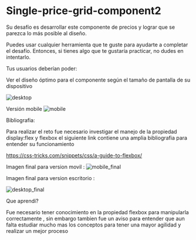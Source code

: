 # Single-price-grid-component2

Su desafío es desarrollar este componente de precios y lograr que se parezca lo más posible al diseño.

Puedes usar cualquier herramienta que te guste para ayudarte a completar el desafío. Entonces, si tienes algo que te gustaría practicar, no dudes en intentarlo.

Tus usuarios deberían poder:

Ver el diseño óptimo para el componente según el tamaño de pantalla de su dispositivo

![desktop](https://user-images.githubusercontent.com/79812118/196565240-b17fc85a-2ca5-4b5e-92bc-05ad5488c4f9.jpg)

Versión mobile
![mobile](https://user-images.githubusercontent.com/79812118/196565272-5828d8c2-c9b6-45c3-a6a3-3f8df8ef818c.jpg)

Bibliografia:

Para realizar el reto fue necesario investigar el manejo de la propiedad display:flex y flexbox el siguiente link contiene una amplia bibliografia para entender su funcionamiento

https://css-tricks.com/snippets/css/a-guide-to-flexbox/

Imagen final para version movil :
![mobile_final](https://user-images.githubusercontent.com/79812118/196565391-663c5735-cfc1-4485-b669-e9248ed4da8b.jpg)

Imagen final para version escritorio :

![desktop_final](https://user-images.githubusercontent.com/79812118/196565463-eccea6cc-38a9-4b69-b45d-74b65227d60f.jpg)

Que aprendi?

Fue necesario tener conocimiento en la propiedad flexbox para manipularla correctamente , sin embargo tambien fue un aviso para entender que aun falta estudiar mucho mas los conceptos para tener una mayor agilidad y realizar un mejor proceso

